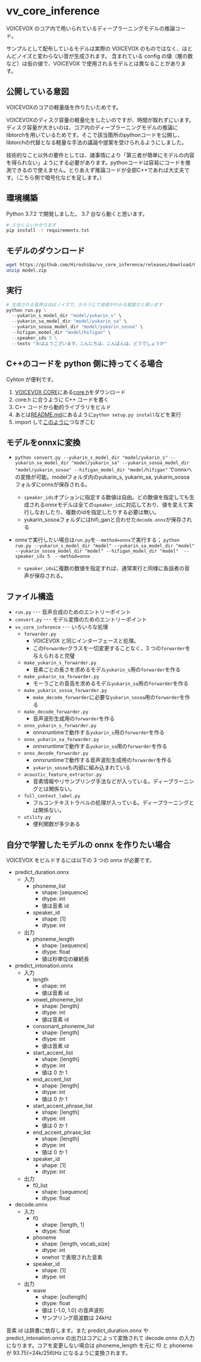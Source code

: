 # vv_core_inference

VOICEVOX のコア内で用いられているディープラーニングモデルの推論コード。

サンプルとして配布しているモデルは実際の VOICEVOX のものではなく、ほとんどノイズと変わらない音が生成されます。
含まれている config の値（層の数など）は仮の値で、VOICEVOX で使用されるモデルとは異なることがあります。

## 公開している意図

VOICEVOXのコアの軽量版を作りたいためです。

VOICEVOXのディスク容量の軽量化をしたいのですが、時間が取れずにいます。ディスク容量が大きいのは、コア内のディープラーニングモデルの推論にlibtorchを用いているためです。そこで該当箇所のpythonコードを公開し、libtorchの代替となる軽量な手法の議論や提案を受けられるようにしました。

技術的なこと以外の要件としては、諸事情により「第三者が簡単にモデルの内容を得られない」ようにする必要があります。pythonコードは容易にコードを推測できるので使えません。とりあえず推論コードが全部C++であれば大丈夫です。（こちら側で暗号化などを足します。）

## 環境構築

Python 3.7.2 で開発しました。 3.7 台なら動くと思います。

```bash
# ５分くらいかかります
pip install -r requirements.txt
```

## モデルのダウンロード

```bash
wget https://github.com/Hiroshiba/vv_core_inference/releases/download/0.0.1/model.zip
unzip model.zip
```

## 実行

```python
# 生成される音声はほぼノイズで、かろうじて母音がわかる程度だと思います
python run.py \
  --yukarin_s_model_dir "model/yukarin_s" \
  --yukarin_sa_model_dir "model/yukarin_sa" \
  --yukarin_sosoa_model_dir "model/yukarin_sosoa" \
  --hifigan_model_dir "model/hifigan" \
  --speaker_ids 5 \
  --texts "おはようございます、こんにちは、こんばんは、どうでしょうか"
```

## C++のコードを python 側に持ってくる場合

Cyhton が便利です。

1. [VOICEVOX CORE](https://github.com/Hiroshiba/voicevox_core/tree/f4844efc65b1a4875442091955af84f671e16887)にある[core.h](https://github.com/Hiroshiba/voicevox_core/blob/f4844efc65b1a4875442091955af84f671e16887/core.h)をダウンロード
2. core.h に合うように C++ コードを書く
3. C++ コードから動的ライブラリをビルド
4. あとは[README.md](https://github.com/Hiroshiba/voicevox_core/tree/f4844efc65b1a4875442091955af84f671e16887#%E3%82%BD%E3%83%BC%E3%82%B9%E3%82%B3%E3%83%BC%E3%83%89%E3%81%8B%E3%82%89%E5%AE%9F%E8%A1%8C)にあるように`python setup.py install`などを実行
5. import して[このように](https://github.com/Hiroshiba/voicevox_core/blob/f4844efc65b1a4875442091955af84f671e16887/example/python/run.py#L21-L25)つなぎこむ

## モデルをonnxに変換
* `python convert.py --yukarin_s_model_dir "model/yukarin_s" --yukarin_sa_model_dir "model/yukarin_sa" --yukarin_sosoa_model_dir "model/yukarin_sosoa" --hifigan_model_dir "model/hifigan"` でonnxへの変換が可能。modelフォルダ内のyukarin_s, yukarin_sa, yukarin_sosoaフォルダにonnxが保存される。
  - `speaker_ids`オプションに指定する数値は自由。どの数値を指定しても生成されるonnxモデルは全ての`speaker_id`に対応しており、値を変えて実行しなおしたり、複数のidを指定したりする必要は無い。
  - yukarin_sosoaフォルダにはhifi_ganと合わせた`decode.onnx`が保存される

* onnxで実行したい場合は`run.py`を`--method=onnx`で実行する； `python run.py --yukarin_s_model_dir "model" --yukarin_sa_model_dir "model" --yukarin_sosoa_model_dir "model" --hifigan_model_dir "model"  --speaker_ids 5  --method=onnx`
  - `speaker_ids`に複数の数値を指定すれば、通常実行と同様に各話者の音声が保存される。

## ファイル構造

- `run.py` ･･･ 音声合成のためのエントリーポイント
- `convert.py` ･･･ モデル変換のためのエントリーポイント
- `vv_core_inference` ･･･ いろいろな処理
  - `forwarder.py`
    - VOICEVOX と同じインターフェースと処理。
    - この`Forwarder`クラスを一切変更することなく、3 つの`forwarder`を与えられると完璧
  - `make_yukarin_s_forwarder.py`
    - 音素ごとの長さを求めるモデル`yukarin_s`用の`forwarder`を作る
  - `make_yukarin_sa_forwarder.py`
    - モーラごとの音高を求めるモデル`yukarin_sa`用の`forwarder`を作る
  - `make_yukarin_sosoa_forwarder.py`
    - `make_decode_forwarder`に必要な`yukarin_sosoa`用の`forwarder`を作る
  - `make_decode_forwarder.py`
    - 音声波形生成用の`forwarder`を作る
  - `onnx_yukarin_s_forwarder.py`
    - onnxruntimeで動作する`yukarin_s`用の`forwarder`を作る
  - `onnx_yukarin_sa_forwarder.py`
    - onnxruntimeで動作する`yukarin_sa`用の`forwarder`を作る
  - `onnx_decode_forwarder.py`
    - onnxruntimeで動作する音声波形生成用の`forwarder`を作る
    - `yukarin_sosoa`も内部に組み込まれている
  - `acoustic_feature_extractor.py`
    - 音素情報やリサンプリング手法などが入っている。ディープラーニングとは関係ない。
  - `full_context_label.py`
    - フルコンテキストラベルの処理が入っている。ディープラーニングとは関係ない。
  - `utility.py`
    - 便利関数が多少ある

## 自分で学習したモデルの onnx を作りたい場合

VOICEVOX をビルドするには以下の 3 つの onnx が必要です。

- predict_duration.onnx
  - 入力
    - phoneme_list
      - shape: [sequence]
      - dtype: int
      - 値は音素 id
    - speaker_id
      - shape: [1]
      - dtype: int
  - 出力
    - phoneme_length
      - shape: [sequence]
      - dtype: float
      - 値は秒単位の継続長
- predict_intonation.onnx
  - 入力
    - length
      - shape: int
      - 値は音素 id
    - vowel_phoneme_list
      - shape: [length]
      - dtype: int
      - 値は音素 id
    - consonant_phoneme_list
      - shape: [length]
      - dtype: int
      - 値は音素 id
    - start_accent_list
      - shape: [length]
      - dtype: int
      - 値は 0 か 1
    - end_accent_list
      - shape: [length]
      - dtype: int
      - 値は 0 か 1
    - start_accent_phrase_list
      - shape: [length]
      - dtype: int
      - 値は 0 か 1
    - end_accent_phrase_list
      - shape: [length]
      - dtype: int
      - 値は 0 か 1
    - speaker_id
      - shape: [1]
      - dtype: int
  - 出力
    - f0_list
      - shape: [sequence]
      - dtype: float
- decode.onnx
  - 入力
    - f0
      - shape: [length, 1]
      - dtype: float
    - phoneme
      - shape: [length, vocab_size]
      - dtype: int
      - onehot で表現された音素
    - speaker_id
      - shape: [1]
      - dtype: int
  - 出力
    - wave
      - shape: [outlength]
      - dtype: float
      - 値は [-1.0, 1.0] の音声波形
      - サンプリング周波数は 24kHz

音素 id は辞書に依存します。また predict_duration.onnx や predict_intonation.onnx の出力はコアによって変換されて decode.onnx の入力になります。コアを変更しない場合は phoneme_length を元に f0 と phoneme が 93.75(=24k/256)Hz になるように変換されます。
